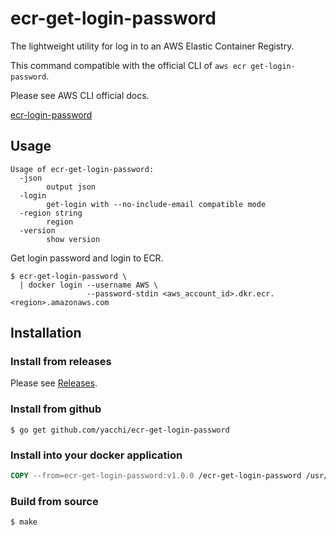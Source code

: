 # ecr-get-login-password

The lightweight utility for log in to an AWS Elastic Container Registry.

This command compatible with the official CLI of `aws ecr get-login-password`.

Please see AWS CLI official docs.

[ecr-login-password](https://docs.aws.amazon.com/cli/latest/reference/ecr/get-login-password.html)

## Usage

```
Usage of ecr-get-login-password:
  -json
        output json
  -login
        get-login with --no-include-email compatible mode
  -region string
        region
  -version
        show version
```

Get login password and login to ECR.
```shell script
$ ecr-get-login-password \
  | docker login --username AWS \
                 --password-stdin <aws_account_id>.dkr.ecr.<region>.amazonaws.com
```

## Installation

### Install from releases
Please see [Releases](https://github.com/yacchi/ecr-get-login-password/releases/latest).

### Install from github
```shell script
$ go get github.com/yacchi/ecr-get-login-password
```

### Install into your docker application

```dockerfile
COPY --from=ecr-get-login-password:v1.0.0 /ecr-get-login-password /usr/bin/
```

### Build from source
```shell script
$ make
```
